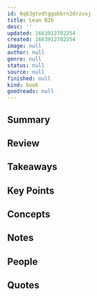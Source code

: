 ```yaml
---
id: 6q63gtvdtggabbrn2drzvxj
title: Lean B2b
desc: ''
updated: 1663912702254
created: 1663912702254
image: null
author: null
genre: null
status: null
source: null
finished: null
kind: book
goodreads: null
---
```


## Summary

## Review

## Takeaways

## Key Points

## Concepts

## Notes

## People

## Quotes

